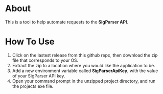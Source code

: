 # About
This is a tool to help automate requests to the **SigParser API**.

# How To Use
1. Click on the lastest release from this github repo, then download the zip file that corresponds to your OS.  
2. Extract the zip to a location where you would like the application to be.
3. Add a new environment variable called **SigParserApiKey**, with the value of your SigParser API key.
4. Open your command prompt in the unzipped project directory, and run the projects exe file.
